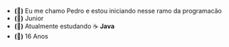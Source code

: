 - **(👋)** Eu me chamo Pedro e estou iniciando nesse ramo da programacão 
- **(💼)** Junior
- **(📖)** Atualmente estudando ☕ **Java**
- **(📅)** 16 Anos
